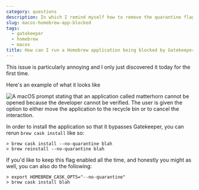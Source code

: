 ```yaml
---
category: questions
description: In which I remind myself how to remove the quarantine flag
slug: macos-homebrew-app-blocked
tags:
  - gatekeeper
  - homebrew
  - macos
title: How can I run a Homebrew application being blocked by Gatekeeper?
---
```

This issue is particularly annoying and I only just discovered it today for the first time.

Here's an example of what it looks like

![A macOS prompt stating that an application called matterhorn cannot be opened because the developer cannot be verified. The user is given the option to either move the application to the recycle bin or to cancel the interaction.](https://cdn.utf9k.net/questions/macos-port-5000-monterey/gatekeeper.png)

In order to install the application so that it bypasses Gatekeeper, you can rerun `brew cask install` like so:

```shell
> brew cask install --no-quarantine blah
> brew reinstall --no-quarantine blah
```

If you'd like to keep this flag enabled all the time, and honestly you might as well, you can also do the following:

```shell
> export HOMEBREW_CASK_OPTS="--no-quarantine"
> brew cask install blah
```
